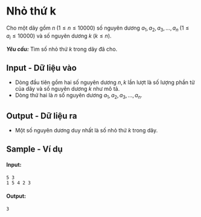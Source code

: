 
# Nhỏ thứ k

Cho một dãy gồm $n \; (1 \le n \le 10000)$ số nguyên dương $a_1, a_2, a_3, \ldots, a_n \; (1 \le a_i \le 10000)$ và số nguyên dương $k \; (k \le n)$.

***Yêu cầu:*** Tìm số nhỏ thứ $k$ trong dãy đã cho.

## Input - Dữ liệu vào

- Dòng đầu tiên gồm hai số nguyên dương $n, k$ lần lượt là số lượng phần tử của dãy và số nguyên dương $k$ như mô tả.
- Dòng thứ hai là $n$ số nguyên dương $a_1, a_2, a_3, \ldots, a_n$.

## Output - Dữ liệu ra

- Một số nguyên dương duy nhất là số nhỏ thứ $k$ trong dãy.

## Sample - Ví dụ

#### Input:

```
5 3
1 5 4 2 3
```

#### Output:

```
3
```
